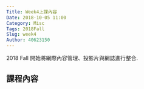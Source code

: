 ```yaml
---
Title: Week4上課內容
Date: 2018-10-05 11:00
Category: Misc
Tags: 2018Fall
Slug: week4
Author: 40623150
---
```


2018 Fall 開始將網際內容管理、投影片與網誌進行整合.

<!-- PELICAN_END_SUMMARY -->

課程內容
----

